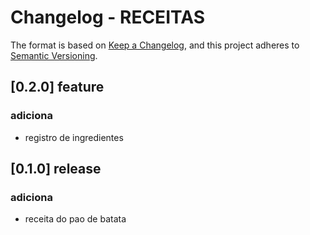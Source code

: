# Changelog - RECEITAS

The format is based on [Keep a Changelog](https://keepachangelog.com/en/1.0.0/),
and this project adheres to [Semantic Versioning](https://semver.org/spec/v2.0.0.html).

## [0.2.0] feature
### adiciona
- registro de ingredientes

## [0.1.0] release
### adiciona 
- receita do pao de batata


